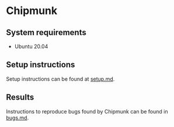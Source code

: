 # Chipmunk

## System requirements
- Ubuntu 20.04

## Setup instructions
Setup instructions can be found at [setup.md](setup.md).

## Results
Instructions to reproduce bugs found by Chipmunk can be found in [bugs.md](bugs.md).


